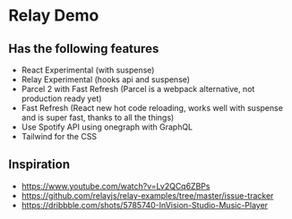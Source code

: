 # Relay Demo

## Has the following features

- React Experimental (with suspense)
- Relay Experimental (hooks api and suspense)
- Parcel 2 with Fast Refresh (Parcel is a webpack alternative, not production ready yet)
- Fast Refresh (React new hot code reloading, works well with suspense and is super fast, thanks to all the things)
- Use Spotify API using onegraph with GraphQL
- Tailwind for the CSS

## Inspiration

- https://www.youtube.com/watch?v=Lv2QCq6ZBPs
- https://github.com/relayjs/relay-examples/tree/master/issue-tracker
- https://dribbble.com/shots/5785740-InVision-Studio-Music-Player
